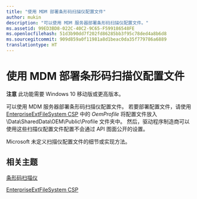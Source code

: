```yaml
---
title: "使用 MDM 部署条形码扫描仪配置文件"
author: mukin
description: "可以使用 MDM 服务器部署条形码扫描仪配置文件。"
ms.assetid: 99ED3BD8-022C-40C2-9C65-F599186548FE
ms.openlocfilehash: 51d3b90dd7f202fd86285bb3f95c78ded4a8b6d8
ms.sourcegitcommit: 909d859a0f11981a8d1beac0da35f779786a6889
translationtype: HT
---
```

# <a name="deploy-barcode-scanner-profiles-with-mdm"></a>使用 MDM 部署条形码扫描仪配置文件

**注意**  此功能需要 Windows 10 移动版或更高版本。

可以使用 MDM 服务器部署条形码扫描仪配置文件。 若要部署配置文件，请使用 [EnterpriseExtFileSystem CSP](https://msdn.microsoft.com/library/windows/hardware/mt157025) 中的 *OemProfile* 将配置文件放入 \\Data\\SharedData\\OEM\\Public\\Profile 文件夹中。 然后，驱动程序制造商可以使用这些扫描仪配置文件配置不会通过 API 图面公开的设置。

Microsoft 未定义扫描仪配置文件的细节或实现方法。

## <a name="related-topics"></a>相关主题
[条形码扫描仪](barcode-scanner.md)

[EnterpriseExtFileSystem CSP](https://msdn.microsoft.com/library/windows/hardware/mt157025)